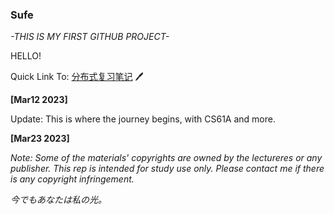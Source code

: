 ### Sufe

*-THIS IS MY FIRST GITHUB PROJECT-*

HELLO!

Quick Link To: [分布式复习笔记](https://github.com/By-Xin/ByCsdiy/blob/c76742ab0df23de92ae494049b0a9851cd2a7b97/ds2023s/Notes/Final%20Revision.ipynb) 🖊

**[Mar12 2023]**

Update: This is where the journey begins, with CS61A and more.



**[Mar23 2023]**

*Note: Some of the materials' copyrights are owned by the lectureres or any publisher. This rep is intended for study use only. Please contact me if there is any copyright infringement.* 



























*今でもあなたは私の光。*
